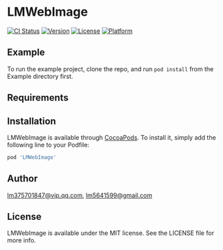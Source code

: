# LMWebImage

[![CI Status](https://img.shields.io/travis/lm375701847@vip.qq.com/LMWebImage.svg?style=flat)](https://travis-ci.org/lm375701847@vip.qq.com/LMWebImage)
[![Version](https://img.shields.io/cocoapods/v/LMWebImage.svg?style=flat)](https://cocoapods.org/pods/LMWebImage)
[![License](https://img.shields.io/cocoapods/l/LMWebImage.svg?style=flat)](https://cocoapods.org/pods/LMWebImage)
[![Platform](https://img.shields.io/cocoapods/p/LMWebImage.svg?style=flat)](https://cocoapods.org/pods/LMWebImage)

## Example

To run the example project, clone the repo, and run `pod install` from the Example directory first.

## Requirements

## Installation

LMWebImage is available through [CocoaPods](https://cocoapods.org). To install
it, simply add the following line to your Podfile:

```ruby
pod 'LMWebImage'
```

## Author

lm375701847@vip.qq.com, lm5641599@gmail.com

## License

LMWebImage is available under the MIT license. See the LICENSE file for more info.
